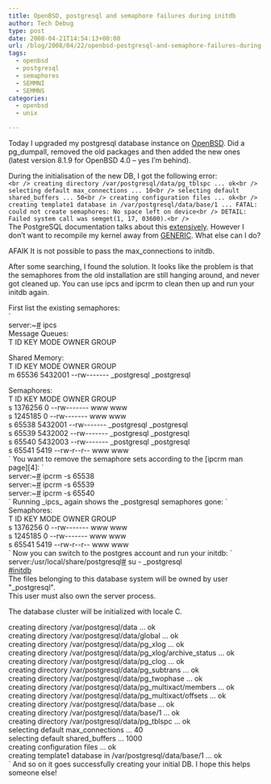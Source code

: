 ```yaml
---
title: OpenBSD, postgresql and semaphore failures during initdb
author: Tech Debug
type: post
date: 2008-04-21T14:54:13+00:00
url: /blog/2008/04/22/openbsd-postgresql-and-semaphore-failures-during-initdb/
tags:
  - openbsd
  - postgresql
  - semaphores
  - SEMMNI
  - SEMMNS
categories:
  - openbsd
  - unix

---
```

Today I upgraded my postgresql database instance on [OpenBSD][1]. Did a pg_dumpall, removed the old packages and then added the new ones (latest version 8.1.9 for OpenBSD 4.0 &#8211; yes I&#8217;m behind).

During the initialisation of the new DB, I got the following error:  
`<br />
creating directory /var/postgresql/data/pg_tblspc ... ok<br />
selecting default max_connections ... 10<br />
selecting default shared_buffers ... 50<br />
creating configuration files ... ok<br />
creating template1 database in /var/postgresql/data/base/1 ... FATAL:  could not create semaphores: No space left on device<br />
DETAIL:  Failed system call was semget(1, 17, 03600).<br />
`  
The PostgreSQL documentation talks about this [extensively][2]. However I don&#8217;t want to recompile my kernel away from [GENERIC][3]. What else can I do?  
<!--more-->

  
AFAIK It is not possible to pass the max_connections to initdb.

After some searching, I found the solution. It looks like the problem is that the semaphores from the old installation are still hanging around, and never got cleaned up. You can use ipcs and ipcrm to clean then up and run your initdb again.

First list the existing semaphores:  
`<br />
server:~<a href="http://search.twitter.com/search?q=%23" class="tweet-hashtag">#</a> ipcs<br />
Message Queues:<br />
T       ID     KEY        MODE       OWNER    GROUP</p>
<p>Shared Memory:<br />
T       ID     KEY        MODE       OWNER    GROUP<br />
m    65536    5432001 --rw------- _postgresql _postgresql</p>
<p>Semaphores:<br />
T       ID     KEY        MODE       OWNER    GROUP<br />
s  1376256          0 --rw-------      www      www<br />
s  1245185          0 --rw-------      www      www<br />
s    65538    5432001 --rw------- _postgresql _postgresql<br />
s    65539    5432002 --rw------- _postgresql _postgresql<br />
s    65540    5432003 --rw------- _postgresql _postgresql<br />
s    65541       5419 --rw-r--r--      www      www<br />
`  
You want to remove the semaphore sets according to the [ipcrm man page][4]:  
`<br />
server:~<a href="http://search.twitter.com/search?q=%23" class="tweet-hashtag">#</a> ipcrm -s 65538<br />
server:~<a href="http://search.twitter.com/search?q=%23" class="tweet-hashtag">#</a> ipcrm -s 65539<br />
server:~<a href="http://search.twitter.com/search?q=%23" class="tweet-hashtag">#</a> ipcrm -s 65540<br />
`  
Running _ipcs_ again shows the _postgresql semaphores gone:  
`<br />
Semaphores:<br />
T       ID     KEY        MODE       OWNER    GROUP<br />
s  1376256          0 --rw-------      www      www<br />
s  1245185          0 --rw-------      www      www<br />
s    65541       5419 --rw-r--r--      www      www<br />
`  
Now you can switch to the postgres account and run your initdb:  
`<br />
server:/usr/local/share/postgresql<a href="http://search.twitter.com/search?q=%23" class="tweet-hashtag">#</a> su - _postgresql<br />
<a href="http://search.twitter.com/search?q=%23initdb" class="tweet-hashtag">#initdb</a><br />
The files belonging to this database system will be owned by user "_postgresql".<br />
This user must also own the server process.</p>
<p>The database cluster will be initialized with locale C.</p>
<p>creating directory /var/postgresql/data ... ok<br />
creating directory /var/postgresql/data/global ... ok<br />
creating directory /var/postgresql/data/pg_xlog ... ok<br />
creating directory /var/postgresql/data/pg_xlog/archive_status ... ok<br />
creating directory /var/postgresql/data/pg_clog ... ok<br />
creating directory /var/postgresql/data/pg_subtrans ... ok<br />
creating directory /var/postgresql/data/pg_twophase ... ok<br />
creating directory /var/postgresql/data/pg_multixact/members ... ok<br />
creating directory /var/postgresql/data/pg_multixact/offsets ... ok<br />
creating directory /var/postgresql/data/base ... ok<br />
creating directory /var/postgresql/data/base/1 ... ok<br />
creating directory /var/postgresql/data/pg_tblspc ... ok<br />
selecting default max_connections ... 40<br />
selecting default shared_buffers ... 1000<br />
creating configuration files ... ok<br />
creating template1 database in /var/postgresql/data/base/1 ... ok<br />
`  
And so on it goes successfully creating your initial DB.  
I hope this helps someone else!

 [1]: http://www.openbsd.com/
 [2]: http://www.postgresql.org/docs/8.1/static/kernel-resources.html#SYSVIPC
 [3]: http://www.openbsd.org/faq/faq5.html#BldKernel
 [4]: http://www.openbsd.org/cgi-bin/man.cgi?query=ipcrm&apropos=0&sektion=0&manpath=OpenBSD+Current&arch=i386&format=html